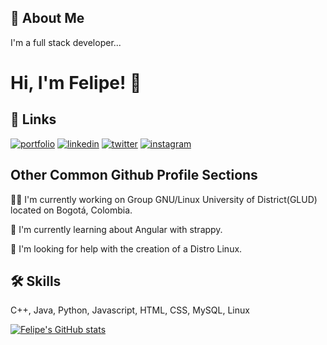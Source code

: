 
## 🚀 About Me
I'm a full stack developer...


# Hi, I'm Felipe! 👋


## 🔗 Links
[![portfolio](https://img.shields.io/badge/my_portfolio-000?style=for-the-badge&logo=ko-fi&logoColor=white)](https://felimarod.github.io/)
[![linkedin](https://img.shields.io/badge/linkedin-0A66C2?style=for-the-badge&logo=linkedin&logoColor=white)](https://www.linkedin.com/in/felimarod/)
[![twitter](https://img.shields.io/badge/twitter-1DA1F2?style=for-the-badge&logo=twitter&logoColor=white)](https://twitter.com/felimarod)
[![instagram](https://img.shields.io/badge/instagram-4c2882?style=for-the-badge&logo=instagram&logoColor=white)](https://instagram.com/felimarod/)


## Other Common Github Profile Sections
👩‍💻 I'm currently working on Group GNU/Linux University of District(GLUD) located on Bogotá, Colombia.

🧠 I'm currently learning about Angular with strappy.

🤔 I'm looking for help with the creation of a Distro Linux.
## 🛠 Skills
C++, Java, Python, Javascript, HTML, CSS, MySQL, Linux

[![Felipe's GitHub stats](https://github-readme-stats.vercel.app/api?username=felimarod)]()
